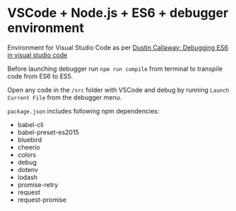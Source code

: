 # VSCode + Node.js + ES6 + debugger environment

Environment for Visual Studio Code as per [Dustin Callaway: Debugging ES6 in visual studio code](https://medium.com/@drcallaway/debugging-es6-in-visual-studio-code-4444db797954)

Before launching debugger run `npm run compile` from terminal to transpile code from ES6 to ES5.

Open any code in the `/src` folder with VSCode and debug by running `Launch Current File` from the debugger menu.

`package.json` includes following npm dependencies:
* babel-cli
* babel-preset-es2015
* bluebird
* cheerio
* colors
* debug
* dotenv
* lodash
* promise-retry
* request
* request-promise